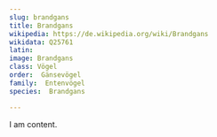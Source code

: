 ```yaml
---
slug: brandgans
title: Brandgans
wikipedia: https://de.wikipedia.org/wiki/Brandgans
wikidata: Q25761
latin:
image: Brandgans
class: Vögel
order:  Gänsevögel
family:  Entenvögel 
species:  Brandgans

---
```


I am content.
